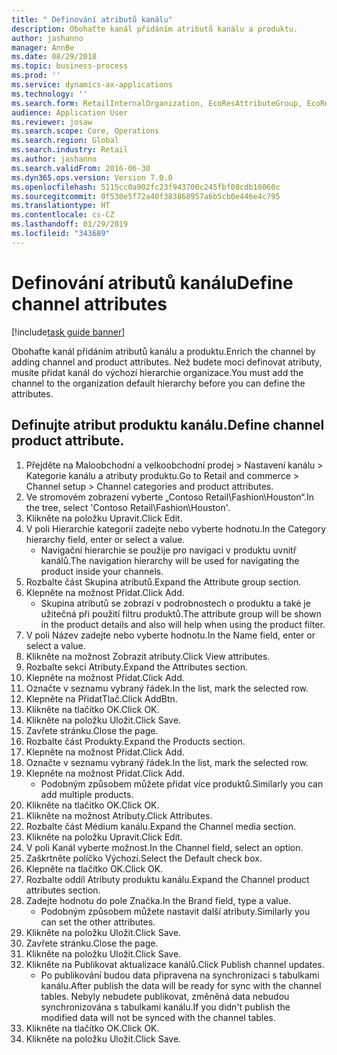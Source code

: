 ```yaml
---
title: " Definování atributů kanálu"
description: Obohaťte kanál přidáním atributů kanálu a produktu.
author: jashanno
manager: AnnBe
ms.date: 08/29/2018
ms.topic: business-process
ms.prod: ''
ms.service: dynamics-ax-applications
ms.technology: ''
ms.search.form: RetailInternalOrganization, EcoResAttributeGroup, EcoResAttributeGroupAttribute, RetailAddChannelItems, RetailCatalogProductAttributeValue, RetailMedia
audience: Application User
ms.reviewer: josaw
ms.search.scope: Core, Operations
ms.search.region: Global
ms.search.industry: Retail
ms.author: jashanno
ms.search.validFrom: 2016-06-30
ms.dyn365.ops.version: Version 7.0.0
ms.openlocfilehash: 5115cc0a902fc23f943700c245fbf08cdb10060c
ms.sourcegitcommit: 0f530e5f72a40f383868957a6b5cb0e446e4c795
ms.translationtype: HT
ms.contentlocale: cs-CZ
ms.lasthandoff: 01/29/2019
ms.locfileid: "343689"
---
```

# <a name="define-channel-attributes"></a><span data-ttu-id="cd925-103"> Definování atributů kanálu</span><span class="sxs-lookup"><span data-stu-id="cd925-103">Define channel attributes</span></span>

[!include[task guide banner](../includes/task-guide-banner.md)]

<span data-ttu-id="cd925-104">Obohaťte kanál přidáním atributů kanálu a produktu.</span><span class="sxs-lookup"><span data-stu-id="cd925-104">Enrich the channel by adding channel and product attributes.</span></span> <span data-ttu-id="cd925-105">Než budete moci definovat atributy, musíte přidat kanál do výchozí hierarchie organizace.</span><span class="sxs-lookup"><span data-stu-id="cd925-105">You must add the channel to the organization default hierarchy before you can define the attributes.</span></span>


## <a name="define-channel-product-attribute"></a><span data-ttu-id="cd925-106">Definujte atribut produktu kanálu.</span><span class="sxs-lookup"><span data-stu-id="cd925-106">Define channel product attribute.</span></span>
1. <span data-ttu-id="cd925-107">Přejděte na Maloobchodní a velkoobchodní prodej > Nastavení kanálu > Kategorie kanálu a atributy produktu.</span><span class="sxs-lookup"><span data-stu-id="cd925-107">Go to Retail and commerce > Channel setup > Channel categories and product attributes.</span></span>
2. <span data-ttu-id="cd925-108">Ve stromovém zobrazení vyberte „Contoso Retail\Fashion\Houston“.</span><span class="sxs-lookup"><span data-stu-id="cd925-108">In the tree, select 'Contoso Retail\Fashion\Houston'.</span></span>
3. <span data-ttu-id="cd925-109">Klikněte na položku Upravit.</span><span class="sxs-lookup"><span data-stu-id="cd925-109">Click Edit.</span></span>
4. <span data-ttu-id="cd925-110">V poli Hierarchie kategorií zadejte nebo vyberte hodnotu.</span><span class="sxs-lookup"><span data-stu-id="cd925-110">In the Category hierarchy field, enter or select a value.</span></span>
    * <span data-ttu-id="cd925-111">Navigační hierarchie se použije pro navigaci v produktu uvnitř kanálů.</span><span class="sxs-lookup"><span data-stu-id="cd925-111">The navigation hierarchy will be used for navigating the product inside your channels.</span></span>  
5. <span data-ttu-id="cd925-112">Rozbalte část Skupina atributů.</span><span class="sxs-lookup"><span data-stu-id="cd925-112">Expand the Attribute group section.</span></span>
6. <span data-ttu-id="cd925-113">Klepněte na možnost Přidat.</span><span class="sxs-lookup"><span data-stu-id="cd925-113">Click Add.</span></span>
    * <span data-ttu-id="cd925-114">Skupina atributů se zobrazí v podrobnostech o produktu a také je užitečná při použití filtru produktů.</span><span class="sxs-lookup"><span data-stu-id="cd925-114">The attribute group will be shown in the product details and also will help when using the product filter.</span></span>  
7. <span data-ttu-id="cd925-115">V poli Název zadejte nebo vyberte hodnotu.</span><span class="sxs-lookup"><span data-stu-id="cd925-115">In the Name field, enter or select a value.</span></span>
8. <span data-ttu-id="cd925-116">Klikněte na možnost Zobrazit atributy.</span><span class="sxs-lookup"><span data-stu-id="cd925-116">Click View attributes.</span></span>
9. <span data-ttu-id="cd925-117">Rozbalte sekci Atributy.</span><span class="sxs-lookup"><span data-stu-id="cd925-117">Expand the Attributes section.</span></span>
10. <span data-ttu-id="cd925-118">Klepněte na možnost Přidat.</span><span class="sxs-lookup"><span data-stu-id="cd925-118">Click Add.</span></span>
11. <span data-ttu-id="cd925-119">Označte v seznamu vybraný řádek.</span><span class="sxs-lookup"><span data-stu-id="cd925-119">In the list, mark the selected row.</span></span>
12. <span data-ttu-id="cd925-120">Klepněte na PřidatTlač.</span><span class="sxs-lookup"><span data-stu-id="cd925-120">Click AddBtn.</span></span>
13. <span data-ttu-id="cd925-121">Klikněte na tlačítko OK.</span><span class="sxs-lookup"><span data-stu-id="cd925-121">Click OK.</span></span>
14. <span data-ttu-id="cd925-122">Klikněte na položku Uložit.</span><span class="sxs-lookup"><span data-stu-id="cd925-122">Click Save.</span></span>
15. <span data-ttu-id="cd925-123">Zavřete stránku.</span><span class="sxs-lookup"><span data-stu-id="cd925-123">Close the page.</span></span>
16. <span data-ttu-id="cd925-124">Rozbalte část Produkty.</span><span class="sxs-lookup"><span data-stu-id="cd925-124">Expand the Products section.</span></span>
17. <span data-ttu-id="cd925-125">Klepněte na možnost Přidat.</span><span class="sxs-lookup"><span data-stu-id="cd925-125">Click Add.</span></span>
18. <span data-ttu-id="cd925-126">Označte v seznamu vybraný řádek.</span><span class="sxs-lookup"><span data-stu-id="cd925-126">In the list, mark the selected row.</span></span>
19. <span data-ttu-id="cd925-127">Klepněte na možnost Přidat.</span><span class="sxs-lookup"><span data-stu-id="cd925-127">Click Add.</span></span>
    * <span data-ttu-id="cd925-128">Podobným způsobem můžete přidat více produktů.</span><span class="sxs-lookup"><span data-stu-id="cd925-128">Similarly you can add multiple products.</span></span>  
20. <span data-ttu-id="cd925-129">Klikněte na tlačítko OK.</span><span class="sxs-lookup"><span data-stu-id="cd925-129">Click OK.</span></span>
21. <span data-ttu-id="cd925-130">Klikněte na možnost Atributy.</span><span class="sxs-lookup"><span data-stu-id="cd925-130">Click Attributes.</span></span>
22. <span data-ttu-id="cd925-131">Rozbalte část Médium kanálu.</span><span class="sxs-lookup"><span data-stu-id="cd925-131">Expand the Channel media section.</span></span>
23. <span data-ttu-id="cd925-132">Klikněte na položku Upravit.</span><span class="sxs-lookup"><span data-stu-id="cd925-132">Click Edit.</span></span>
24. <span data-ttu-id="cd925-133">V poli Kanál vyberte možnost.</span><span class="sxs-lookup"><span data-stu-id="cd925-133">In the Channel field, select an option.</span></span>
25. <span data-ttu-id="cd925-134">Zaškrtněte políčko Výchozí.</span><span class="sxs-lookup"><span data-stu-id="cd925-134">Select the Default check box.</span></span>
26. <span data-ttu-id="cd925-135">Klepněte na tlačítko OK.</span><span class="sxs-lookup"><span data-stu-id="cd925-135">Click OK.</span></span>
27. <span data-ttu-id="cd925-136">Rozbalte oddíl Atributy produktu kanálu.</span><span class="sxs-lookup"><span data-stu-id="cd925-136">Expand the Channel product attributes section.</span></span>
28. <span data-ttu-id="cd925-137">Zadejte hodnotu do pole Značka.</span><span class="sxs-lookup"><span data-stu-id="cd925-137">In the Brand field, type a value.</span></span>
    * <span data-ttu-id="cd925-138">Podobným způsobem můžete nastavit další atributy.</span><span class="sxs-lookup"><span data-stu-id="cd925-138">Similarly you can set the other attributes.</span></span>  
29. <span data-ttu-id="cd925-139">Klikněte na položku Uložit.</span><span class="sxs-lookup"><span data-stu-id="cd925-139">Click Save.</span></span>
30. <span data-ttu-id="cd925-140">Zavřete stránku.</span><span class="sxs-lookup"><span data-stu-id="cd925-140">Close the page.</span></span>
31. <span data-ttu-id="cd925-141">Klikněte na položku Uložit.</span><span class="sxs-lookup"><span data-stu-id="cd925-141">Click Save.</span></span>
32. <span data-ttu-id="cd925-142">Klikněte na Publikovat aktualizace kanálů.</span><span class="sxs-lookup"><span data-stu-id="cd925-142">Click Publish channel updates.</span></span>
    * <span data-ttu-id="cd925-143">Po publikování budou data připravena na synchronizaci s tabulkami kanálu.</span><span class="sxs-lookup"><span data-stu-id="cd925-143">After publish the data will be ready for sync with the channel tables.</span></span> <span data-ttu-id="cd925-144">Nebyly nebudete publikovat, změněná data nebudou synchronizována s tabulkami kanálu.</span><span class="sxs-lookup"><span data-stu-id="cd925-144">If you didn't publish the modified data will not be synced with the channel tables.</span></span>  
33. <span data-ttu-id="cd925-145">Klikněte na tlačítko OK.</span><span class="sxs-lookup"><span data-stu-id="cd925-145">Click OK.</span></span>
34. <span data-ttu-id="cd925-146">Klikněte na položku Uložit.</span><span class="sxs-lookup"><span data-stu-id="cd925-146">Click Save.</span></span>

